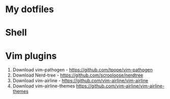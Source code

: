 # My dotfiles

# Shell

# Vim plugins

1) Download vim-pathogen - https://github.com/tpope/vim-pathogen
2) Download Nerd-tree - https://github.com/scrooloose/nerdtree
3) Download vim-airline - https://github.com/vim-airline/vim-airline
4) Download vim-airline-themes https://github.com/vim-airline/vim-airline-themes
